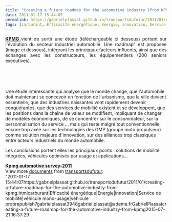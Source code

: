 ```yaml
---
title: "Creating a future roadmap for the automotive industry (from KPMG)"
date: 2011-01-17 15:44:07
permalink: https://gabrielplassat.github.io/transportsdufutur/2011/01/creating-a-future-roadmap-for-the-automotive-industry-from-kpmg.html
tags: [carburant, Efficacité énergétique, Energie, innovation, Service de mobilité, véhicule mono-usage, véhicule propre]
---
```


<p style="text-align: justify"><strong><a href="http://www.kpmg.fr/" target="_blank">KPMG </a></strong>vient de sortir une étude (téléchargeable ci dessous) portant sur l'évolution du secteur industriel automobile. Une roadmap" est proposée (image ci dessous), intégrant les principaux facteurs influents, ainsi que des échanges avec les constructeurs, les équipementiers (200 seniors executives).</p> <p style=""text-align: justify""><a href="https://gabrielplassat.github.io/transportsdufutur/wp-content/uploads/sites/6/old/6a0120a66d2ad4970b0147e1aabdac970b-pi.jpg""><img alt=""Kpmg roadmap"" class=""asset  asset-image at-xid-6a0120a66d2ad4970b0147e1aabdac970b"" src=""/wp-content/uploads/sites/6/old/6a0120a66d2ad4970b0147e1aabdac970b-500wi.jpg"" style=""margin-left: automargin-right: auto"" title=""Kpmg roadmap"" /></a>  </p>  <!--more-->  <br /> <br />Une étude intéressante qui analyse que le monde change, que l'automobile doit maintenant se concevoir en fonction de l'urbanisme, que la ville devient essentielle, que des industries naissantes vont rapidement devenir conquérantes, que des services de mobilité existent et se développent, que les positions dans la chaîne de valeur se modifient, impliquant de changer de modèles économiques, de se concentrer sur le consommateur, sur la personnalisation du service ... mais qui reste malgré tout conventionnelle, encore trop axée sur les technologies des GMP (groupe moto propulseur) comme solution majeure d'innovation, sur des alliances trop classiques entre acteurs industriels du monde automobile. <p style=""text-align: justify"">Les conclusions portent elles les principaux points : solutions de mobilité intégrées, véhicules optimisés par usage et applications...</p> <div id=""__ss_6599530"" style=""width: 477px""><strong style=""margin: 12px 0 4px""><a href=""http://www.slideshare.net/transportsdufutur/kpmg-automotive-survey2011"" title=""Kpmg automotive survey-2011"">Kpmg automotive survey-2011</a></strong>        <div style=""padding: 5px 0 12px"">View more <a href=""http://www.slideshare.net/"">documents</a> from <a href=""http://www.slideshare.net/transportsdufutur"">transportsdufutur</a>.</div> </div>"2011-01-17 15:44:07https://gabrielplassat.github.io/transportsdufutur/2011/01/creating-a-future-roadmap-for-the-automotive-industry-from-kpmg.htmlcarburant|Efficacité énergétique|Energie|innovation|Service de mobilité|véhicule mono-usage|véhicule proprepublish7gabrielplassat3948gabriel.plassat@ademe.frGabrielPlassatcreating-a-future-roadmap-for-the-automotive-industry-from-kpmg2015-07-21 16:37:29
